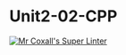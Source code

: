 # Unit2-02-CPP
[![Mr Coxall's Super Linter](https://github.com/ICS3U-C-Programming-JulienL/Unit2-02-CPP/workflows/Mr%20Coxall's%20Super%20Linter/badge.svg)](https://github.com/ICS3U-C-Programming-JulienL/Unit2-02-CPP/actions/)
